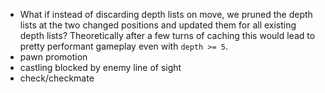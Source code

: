 - What if instead of discarding depth lists on move, we pruned the depth lists at the two changed positions and updated them for all existing depth lists? Theoretically after a few turns of caching this would lead to pretty performant gameplay even with `depth >= 5`.
- pawn promotion
- castling blocked by enemy line of sight
- check/checkmate